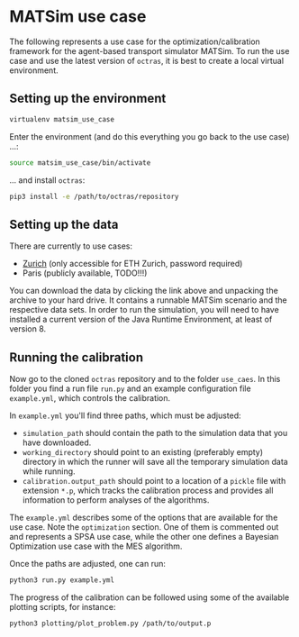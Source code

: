 # MATSim use case

The following represents a use case for the optimization/calibration framework
for the agent-based transport simulator MATSim. To run the use case and use
the latest version of `octras`, it is best to create a local virtual environment.

## Setting up the environment

```sh
virtualenv matsim_use_case
```

Enter the environment (and do this everything you go back to the use case) ...:

```sh
source matsim_use_case/bin/activate
```

... and install `octras`:

```sh
pip3 install -e /path/to/octras/repository
```

## Setting up the data

There are currently to use cases:

- [Zurich](https://polybox.ethz.ch/index.php/s/BTtgWYke7F7WPLg) (only accessible for ETH Zurich, password required)
- Paris (publicly available, TODO!!!)

You can download the data by clicking the link above and unpacking the archive
to your hard drive. It contains a runnable MATSim scenario and the respective
data sets. In order to run the simulation, you will need to have installed a
current version of the Java Runtime Environment, at least of version 8.

## Running the calibration

Now go to the cloned `octras` repository and to the folder `use_caes`. In this
folder you find a run file `run.py` and an example configuration file
`example.yml`, which controls the calibration.

In `example.yml` you'll find three paths, which must be adjusted:

- `simulation_path` should contain the path to the simulation data that you have downloaded.
- `working_directory` should point to an existing (preferably empty) directory in which the
runner will save all the temporary simulation data while running.
- `calibration.output_path` should point to a location of a `pickle` file with extension
`*.p`, which tracks the calibration process and provides all information to perform
analyses of the algorithms.

The `example.yml` describes some of the options that are available for the use
case. Note the `optimization` section. One of them is commented out and represents
a SPSA use case, while the other one defines a Bayesian Optimization use case
with the MES algorithm.

Once the paths are adjusted, one can run:

```sh
python3 run.py example.yml
```

The progress of the calibration can be followed using some of the available
plotting scripts, for instance:

```sh
python3 plotting/plot_problem.py /path/to/output.p
```
